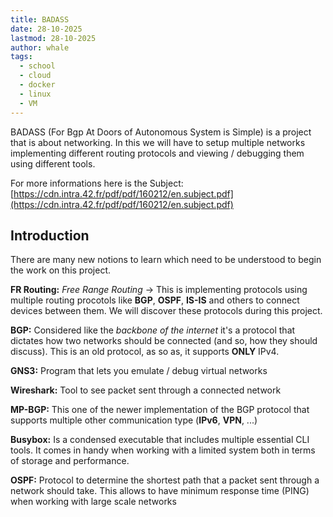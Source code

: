 ```yaml
---
title: BADASS
date: 28-10-2025
lastmod: 28-10-2025
author: whale
tags:
  - school
  - cloud
  - docker
  - linux
  - VM
---
```


BADASS (For Bgp At Doors of Autonomous System is Simple) is a project that is about networking. In this we will have to setup multiple networks implementing different routing protocols and viewing / debugging them using different tools.

For more informations here is the Subject:
[https://cdn.intra.42.fr/pdf/pdf/160212/en.subject.pdf](https://cdn.intra.42.fr/pdf/pdf/160212/en.subject.pdf)

## Introduction

There are many new notions to learn which need to be understood to begin the work on this project.

**FR Routing:** _Free Range Routing_ -> This is implementing protocols using multiple routing procotols like **BGP**, **OSPF**, **IS-IS** and others to connect devices between them. We will discover these protocols during this project.

**BGP:** Considered like the _backbone of the internet_ it's a protocol that dictates how two networks should be connected (and so, how they should discuss). This is an old protocol, as so as, it supports **ONLY** IPv4.

**GNS3:** Program that lets you emulate / debug virtual networks

**Wireshark:** Tool to see packet sent through a connected network

**MP-BGP:** This one of the newer implementation of the BGP protocol that supports multiple other communication type (**IPv6**, **VPN**, ...)

**Busybox:** Is a condensed executable that includes multiple essential CLI tools. It comes in handy when working with a limited system both in terms of storage and performance.

**OSPF:** Protocol to determine the shortest path that a packet sent through a network should take. This allows to have minimum response time (PING) when working with large scale networks
